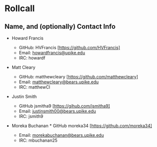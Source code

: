 Rollcall
========

Name, and (optionally) Contact Info
-------------------------------------------------


* Howard Francis
	* GitHub: HVFrancis [https://github.com/HVFrancis]
	* Email: howardfrancis@upike.edu
	* IRC: howardf
  
* Matt Cleary
	* GitHub: matthewcleary [https://github.com/matthewcleary]
	* Email: matthewcleary@bears.upike.edu
	* IRC: matthewCl

* Justin Smith
	* GitHub jsmitha9 [https://gihub.com/jsmitha9]
	* Email: justinsmith00@bears.upike.edu
	* IRC: jsmith9
	
* Moreka Buchanan
        * GitHub moreka34 [https://github.com/moreka34]
	* Email: morekabuchanan@bears.upike.edu
	* IRC: mbuchanan25

